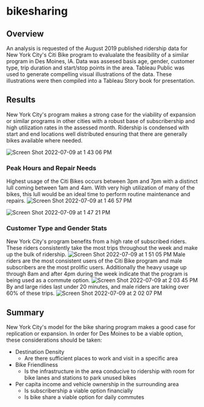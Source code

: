 # bikesharing
## Overview
An analysis is requested of the August 2019 published ridership data for New York City's Citi Bike program to evalualate the feasibility of a similar program in Des Moines, IA.  Data was assesed basis age, gender, customer type, trip duration and start/stop points in the area.  Tableau Public was used to generate compelling visual illustrations of the data.  These illustrations were then compiled into a Tableau Story book for presentation.

## Results
New York City's program makes a strong case for the viability of expansion or similar programs in other cities with a robust base of subscribership and high utilization rates in the assessed month.  Ridership is condensed with start and end locations well distributed ensuring that there are generally bikes available where needed.

![Screen Shot 2022-07-09 at 1 43 06 PM](https://user-images.githubusercontent.com/98665941/178123879-945dca1a-14a4-4618-b86e-3258a908f7fe.png)

### Peak Hours and Repair Needs
Highest usage of the Citi Bikes occurs between 3pm and 7pm with a distinct lull coming between 1am and 4am.  With very high utilization of many of the bikes, this lull would be an ideal time to perform routine maintenance and repairs.
![Screen Shot 2022-07-09 at 1 46 57 PM](https://user-images.githubusercontent.com/98665941/178124107-230ac4ed-250f-43fd-93f4-bf235259e93c.png)

![Screen Shot 2022-07-09 at 1 47 21 PM](https://user-images.githubusercontent.com/98665941/178124113-c61e78e3-1f62-40f5-a67b-2d723168d527.png)

### Customer Type and Gender Stats
New York City's program benefits from a high rate of subscribed riders.  These riders consistently take the most trips throughout the week and make up the bulk of ridership.
![Screen Shot 2022-07-09 at 1 51 05 PM](https://user-images.githubusercontent.com/98665941/178124387-9e1357ec-ef5b-4634-93c3-27942a3dcaed.png)
Male riders are the most consistent users of the Citi Bike program and male subscribers are the most prolific users.  Additionally the heavy usage up through 8am and after 4pm during the week indicate that the program is being used as a commute option.
![Screen Shot 2022-07-09 at 2 03 45 PM](https://user-images.githubusercontent.com/98665941/178124447-d713ad74-c73f-4967-bbb5-8085c2e039f8.png)
By and large rides last under 20 minutes, and male riders are taking over 60% of these trips.
![Screen Shot 2022-07-09 at 2 02 07 PM](https://user-images.githubusercontent.com/98665941/178124625-55c3c21a-4cff-4c21-8ce5-1c4c466df6ab.png)

## Summary
New York City's model for the bike sharing program makes a good case for replication or expansion.  In order for Des Moines to be a viable option, these considerations should be taken:
  * Destination Density
    * Are there sufficient places to work and visit in a specific area
  * Bike Friendliness
    * Is the infrastructure in the area conducive to ridership with room for bike lanes and stations to park unused bikes
  * Per capita income and vehicle ownership in the surrounding area
    * Is subscribership a viable option financially
    * Is bike share a viable option for daily commutes
 
 
